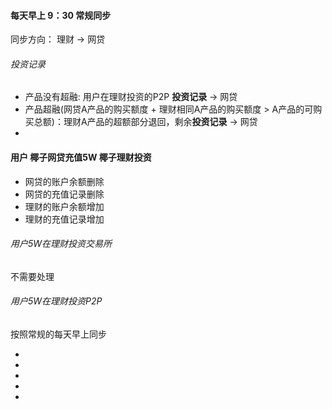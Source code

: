 #### 每天早上 9：30 常规同步

同步方向： 理财 -> 网贷

###### 投资记录

- 产品没有超融: 用户在理财投资的P2P **投资记录** -> 网贷
- 产品超融(网贷A产品的购买额度 + 理财相同A产品的购买额度  > A产品的可购买总额)：理财A产品的超额部分退回，剩余**投资记录** -> 网贷 
- 



#### 用户 椰子网贷充值5W  椰子理财投资

- 网贷的账户余额删除 
- 网贷的充值记录删除
- 理财的账户余额增加
- 理财的充值记录增加

###### 用户5W在理财投资交易所

不需要处理

###### 用户5W在理财投资P2P

按照常规的每天早上同步

- 
- 
- 
-
- 

